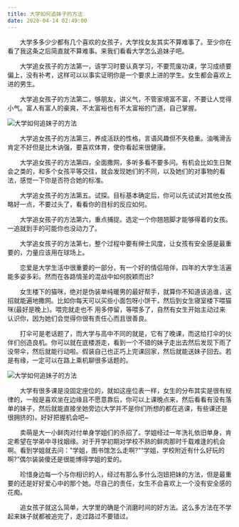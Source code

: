 ```yaml
---
title: 大学如何追妹子的方法
date: 2020-04-14 02:49:00
---
```




　　大学多多少少都有几个喜欢的女孩子，大学找女友其实不算难事了。至少你在看了我这条之后简直就不算难事。来我们看看大学怎么追妹子吧。

　　大学追女孩子的方法第一，该学习时要认真学习，不要荒废功课，学习成绩要偏上，没有补考，这样可以以事实证明你是一个要求上进的学生。女生都会喜欢上进的男生。

　　大学追女孩子的方法第二，够朋友，讲义气，不管家境富不富，不要让人觉得小气。富人有富人的豪爽，不太富裕也有不太富裕的门道，自己掌握。

![大学如何追妹子的方法](/img/6919b9208cf22aa9d7d3f91b8ee63134.jpg)

　　大学追女孩子的方法第三，养成活跃的性格，言语风趣但不失稳重。油嘴滑舌肯定不好但是比木讷强，要喜欢体育，使你看起来很健康。

　　大学追女孩子的方法第四，全面撒网，多听多看不要多问。有机会比如生日聚会之类的，和多个女孩平等交往，就会发现她们的不同，以及她们的对事物的看法，感觉一下你是否符合她的标准。

　　大学追女孩子的方法第五。试探。目标基本确定后，你可以先试试对其他女孩略好一点，不要过头了，看看你的目标的反应如何。

　　大学追女孩子的方法第六，重点捕捉。选定一个你翘翘脚才能够得着的女孩。一追就到手的可能你也没动力了。

　　大学追女孩子的方法第七，整个过程中要有绅士风度，让女孩有安全感是最重要的，力量应该用在球场上。

　　恋爱是大学生活中很重要的一部分，有一个好的情侣陪伴，四年的大学生活遍能多姿多彩。然而在各路情圣的混战中如何脱颖而出?

　　女生楼下的猫咪，绝对是伪装单纯暖男的最好帮手，就算你不知道该追谁，这招就能遍地撒网。比如你每天可以买些小面包呀小饼干，然后到女生寝室楼下喂猫咪(最好是晚上)。喂完就走也不 用多停留，等喂多了，自然有女生开始主动过来认识你，因为她们会觉得你很有责任心而且很善良。

　　打伞可是老话题了，而大学与高中不同的就是，它有了晚课，而这给打伞的伙伴们创造良机。你可以就在底楼游走，看到一个不错的妹子走出去然后发现下雨了没带伞，然后就能行动啦。假装自己也正巧上完课回家，然后就能送妹子回去。若是有缘，一定可以在路上乘机聊很多话题的。

![大学如何追妹子的方法](/img/c28167d78f64341be570089f2ffa8c55.jpg)

　　大学有很多课是没固定座位的，就如这座位表一样，女生的分布其实是很有规律的，一般是喜欢坐在边缘且不愿意靠后，你可以上课晚点来，然后看看有没有落单的妹子，然后就能直接坐她旁边(大学并不是你们所想的都在逃课，有些课还是很拥挤的)。好好把握机会吧~

　　卖萌是大一小鲜肉对付单身学姐们的杀招了。学姐经过一年洗礼依旧单身，肯定希望在学弟中寻找姻缘。对于开学初期对学校不熟的鲜肉那时千载难逢的机会啊。看到学姐就去问："学姐，图书馆怎么走啊?"“学姐，学校附近有什么好玩的啊?”偶尔装装傻还是很能博得学姐的爱的。

　　珍惜身边每一个与你相识的人，经过有那么多什么泡妞把妹的方法，但是最重要的还是好好爱心中的那个她。尽自己的责任，女生不会喜欢上一个没有安全感的花痴。

　　追女孩子就这么简单，大学里的确是个消磨时间的好方法。这么多方法在不学起来妹子就都被追完了，走过路过不要错过。